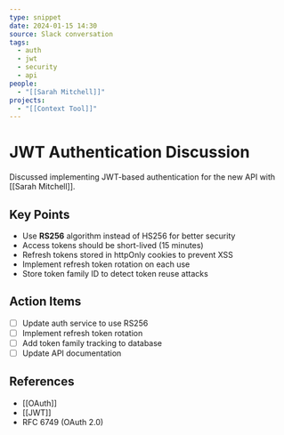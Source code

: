 ```yaml
---
type: snippet
date: 2024-01-15 14:30
source: Slack conversation
tags:
  - auth
  - jwt
  - security
  - api
people:
  - "[[Sarah Mitchell]]"
projects:
  - "[[Context Tool]]"
---
```


# JWT Authentication Discussion

Discussed implementing JWT-based authentication for the new API with [[Sarah Mitchell]].

## Key Points

- Use **RS256** algorithm instead of HS256 for better security
- Access tokens should be short-lived (15 minutes)
- Refresh tokens stored in httpOnly cookies to prevent XSS
- Implement refresh token rotation on each use
- Store token family ID to detect token reuse attacks

## Action Items

- [ ] Update auth service to use RS256
- [ ] Implement refresh token rotation
- [ ] Add token family tracking to database
- [ ] Update API documentation

## References

- [[OAuth]]
- [[JWT]]
- RFC 6749 (OAuth 2.0)
